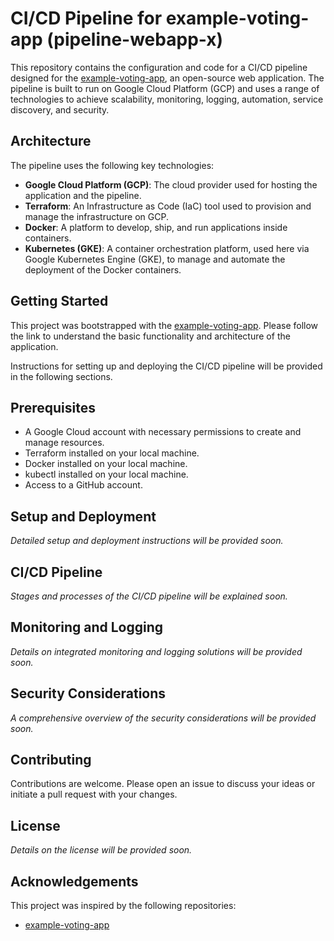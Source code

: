 # CI/CD Pipeline for example-voting-app (pipeline-webapp-x)

This repository contains the configuration and code for a CI/CD pipeline designed for the [example-voting-app](https://github.com/dockersamples/example-voting-app), an open-source web application. The pipeline is built to run on Google Cloud Platform (GCP) and uses a range of technologies to achieve scalability, monitoring, logging, automation, service discovery, and security.

## Architecture

The pipeline uses the following key technologies:

- **Google Cloud Platform (GCP)**: The cloud provider used for hosting the application and the pipeline.
- **Terraform**: An Infrastructure as Code (IaC) tool used to provision and manage the infrastructure on GCP.
- **Docker**: A platform to develop, ship, and run applications inside containers.
- **Kubernetes (GKE)**: A container orchestration platform, used here via Google Kubernetes Engine (GKE), to manage and automate the deployment of the Docker containers.

## Getting Started

This project was bootstrapped with the [example-voting-app](https://github.com/dockersamples/example-voting-app). Please follow the link to understand the basic functionality and architecture of the application.

Instructions for setting up and deploying the CI/CD pipeline will be provided in the following sections.

## Prerequisites

- A Google Cloud account with necessary permissions to create and manage resources.
- Terraform installed on your local machine.
- Docker installed on your local machine.
- kubectl installed on your local machine.
- Access to a GitHub account.

## Setup and Deployment

*Detailed setup and deployment instructions will be provided soon.*

## CI/CD Pipeline

*Stages and processes of the CI/CD pipeline will be explained soon.*

## Monitoring and Logging

*Details on integrated monitoring and logging solutions will be provided soon.*

## Security Considerations

*A comprehensive overview of the security considerations will be provided soon.*

## Contributing

Contributions are welcome. Please open an issue to discuss your ideas or initiate a pull request with your changes.

## License

*Details on the license will be provided soon.*

## Acknowledgements

This project was inspired by the following repositories:

- [example-voting-app](https://github.com/dockersamples/example-voting-app)
